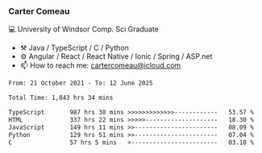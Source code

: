 ### Carter Comeau

💻 University of Windsor Comp. Sci Graduate

- ⚒️ Java / TypeScript / C / Python
- ⚙️ Angular / React / React Native / Ionic / Spring / ASP.net
- 📫 How to reach me: cartercomeau@icloud.com

<!--START_SECTION:waka-->

```txt
From: 21 October 2021 - To: 12 June 2025

Total Time: 1,843 hrs 34 mins

TypeScript       987 hrs 38 mins >>>>>>>>>>>>>------------   53.57 %
HTML             337 hrs 22 mins >>>>>--------------------   18.30 %
JavaScript       149 hrs 11 mins >>-----------------------   08.09 %
Python           129 hrs 51 mins >>-----------------------   07.04 %
C                57 hrs 5 mins   >------------------------   03.10 %
```

<!--END_SECTION:waka-->
